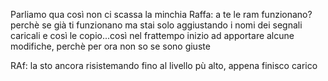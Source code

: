 Parliamo qua così non ci scassa la minchia
Raffa: a te le ram funzionano? perchè se già ti funzionano ma stai solo aggiustando i nomi dei segnali caricali e così le copio...così nel frattempo inizio ad apportare alcune modifiche, perchè per ora non so se sono giuste

RAf: la sto ancora risistemando fino al livello pù alto, appena finisco carico
